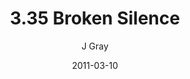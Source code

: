 ---
title: '3.35 Broken Silence'
alt: 'Mysteries of the Arcana'
date: '2011-03-10'
author: 'J Gray'
artist: 'Sarrah'
chapter: '3 Two by Two'
filler: false
---